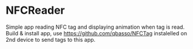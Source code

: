# NFCReader
Simple app reading NFC tag and displaying animation when tag is read. Build & install app, use https://github.com/qbasso/NFCTag instalelled on 2nd device to send tags to this app.
